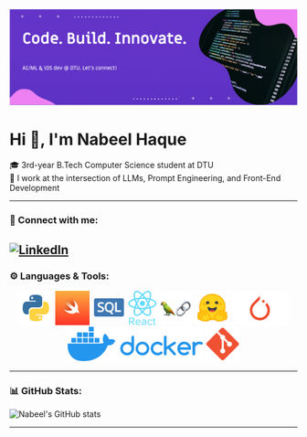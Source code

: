 
![Banner](./assets/banner.png)

# Hi 👋, I'm Nabeel Haque

🎓 3rd-year B.Tech Computer Science student at DTU  
🧠 I work at the intersection of LLMs, Prompt Engineering, and Front-End Development  

---
### 🔗 Connect with me:
[![LinkedIn](https://img.shields.io/badge/LinkedIn-blue?style=flat&logo=linkedin)](https://www.linkedin.com/in/tmnabeel)
---


### ⚙️ Languages & Tools:

<div align="center">
  <img src="./assets/python.png" alt="Python" height="60">
  <img src="./assets/swift.png" alt="Swift" height="60">
  <img src="./assets/sql.webp" alt="SQL" height="60">
  <img src="./assets/react.png" alt="React" height="60">
  <img src="./assets/langchain.png" alt="LangChain" height="60">
  <img src="./assets/huggingface.png" alt="Huggingface" height="60">
  <img src="./assets/pytorch.png" alt="PyTorch" height="60">
  <img src="./assets/docker.png" alt="Docker" height="60">
  <img src="./assets/git.svg.png" alt="Git" height="60">
</div>


---

### 📊 GitHub Stats:
![Nabeel's GitHub stats](https://github-readme-stats.vercel.app/api?username=tmnabeel30&show_icons=true&theme=tokyonight&hide_title=true)

---


